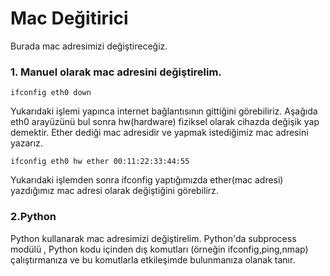 # Mac Değitirici

Burada mac adresimizi değiştireceğiz. 

### 1. Manuel olarak mac adresini değiştirelim.

```cadence
ifconfig eth0 down
```

Yukarıdaki işlemi yapınca internet bağlantısının gittiğini görebiliriz.
Aşağıda eth0 arayüzünü bul sonra hw(hardware) fiziksel olarak cihazda değişik yap demektir. Ether dediği mac adresidir ve yapmak istediğimiz mac adresini yazarız.
```cadence
ifconfig eth0 hw ether 00:11:22:33:44:55
```
Yukarıdaki işlemden sonra ifconfig yaptığımızda ether(mac adresi) yazdığımız mac adresi olarak değiştiğini görebilirz.


### 2.Python
Python kullanarak mac adresimizi değiştirelim. Python'da subprocess modülü , Python kodu içinden dış komutları (örneğin ifconfig,ping,nmap) çalıştırmanıza ve bu komutlarla etkileşimde bulunmanıza olanak tanır.
